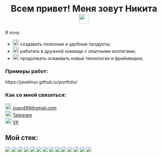 <h1 align="center">Всем привет! Меня зовут Никита <img src="https://github.com/blackcater/blackcater/raw/main/images/Hi.gif" height="32"/></h1>

<p>
Я хочу:
<ul>
<li><img width="20" height="20" src="https://img.icons8.com/cotton/64/000000/web-apps.png"/> создавать полезные и удобные продукты;</li>
<li><img width="20" height="20" src="https://img.icons8.com/cotton/64/000000/internal-network.png"/> работать в дружной команде с опытными коллегами;</li>
<li><img width="20" height="20" src="https://img.icons8.com/color/48/000000/evolution.png"/> продолжать осваивать новые технологии и фреймворки;</li>
</ul>
</p>

<div>
  <h3>Примеры работ:</h3>
https://javelinsx.github.io/portfolio/
</div>

<div>
<h3>Как со мной связаться:</h3>
<img width="20" height="20" src="https://img.icons8.com/emoji/48/000000/e-mail.png" /> <a href="mailto:zuev499@gmail.com">zuev499@gmail.com</a><br>
<img width="20" height="20" src="https://img.icons8.com/color/48/000000/telegram-app--v5.png" /> <a href="https://t.me/javelinMynd">Telegram</a> <br>
  <img width="20" height="20" src="https://img.icons8.com/?size=100&id=13977&format=png&color=000000" /> <a href="https://vk.com/javelinsx">VK</a> <br>
</div>

<div>
<h2>Мой стек:</h2>
<img src="https://img.shields.io/badge/html5-%23E34F26.svg?style=for-the-badge&logo=html5&logoColor=white" />
<img src="https://img.shields.io/badge/css3-%231572B6.svg?style=for-the-badge&logo=css3&logoColor=white" />
<img src="https://img.shields.io/badge/javascript-%23323330.svg?style=for-the-badge&logo=javascript&logoColor=%23F7DF1E" />
<img src="https://img.shields.io/badge/react-%2320232a.svg?style=for-the-badge&logo=react&logoColor=%2361DAFB" />
<img src="https://img.shields.io/badge/webpack-%238DD6F9.svg?style=for-the-badge&logo=webpack&logoColor=black" />
<img src="https://img.shields.io/badge/git-%23F05033.svg?style=for-the-badge&logo=git&logoColor=white" />
<img src="https://img.shields.io/badge/Visual%20Studio%20Code-0078d7.svg?style=for-the-badge&logo=visual-studio-code&logoColor=white" />
<img src="https://img.shields.io/badge/figma-%23F24E1E.svg?style=for-the-badge&logo=figma&logoColor=white" />
<img src="https://img.shields.io/badge/vue.js-%2335495e.svg?style=for-the-badge&logo=vuedotjs&logoColor=%234FC08D" />
<img src="https://img.shields.io/badge/MongoDB-%2347A248.svg?style=for-the-badge&logo=mongodb&logoColor=white" />
<img src="https://img.shields.io/badge/TypeScript-%23007ACC.svg?style=for-the-badge&logo=typescript&logoColor=white" />
<img src="https://img.shields.io/badge/vuetify-%231867C0.svg?style=for-the-badge&logo=vuetify&logoColor=white" />
<img src="https://img.shields.io/badge/Sass-%23CC6699.svg?style=for-the-badge&logo=sass&logoColor=white" />
<img src="https://img.shields.io/badge/Vite-%23646CFF.svg?style=for-the-badge&logo=vite&logoColor=white" />
</div>

